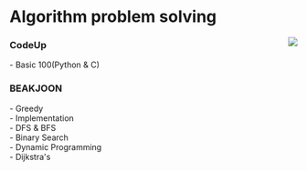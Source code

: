 

# Algorithm problem solving
<a href="https://solved.ac/rjs1218/">
  <img align='right' src="http://mazassumnida.wtf/api/generate_badge?boj=rjs1218">
</a>


<h3><b>CodeUp</b></h3>
- Basic 100(Python & C)</br>


<h3>BEAKJOON</b></h3>
- Greedy</br>
- Implementation</br>
- DFS & BFS</br>
- Binary Search</br>
- Dynamic Programming</br>
- Dijkstra's
